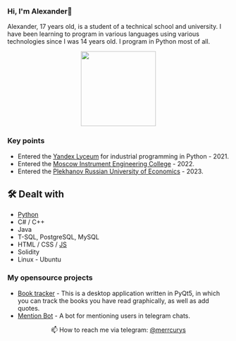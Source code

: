 ### Hi, I'm Alexander👋
Alexander, 17 years old, is a student of a technical school and university. I have been learning to program in various languages using various technologies since I was 14 years old. I program in Python most of all.

<p align='center'>
   <a href="https://github.com/merrcurys/github-readme-stats"><img height=170
                                                                  src="https://github-readme-stats.vercel.app/api/top-langs/?username=merrcurys&layout=compact&theme=dark"/></a>
</p>

### Key points
*   Entered the [Yandex Lyceum](https://lyceum.yandex.ru/python) for industrial programming in Python - 2021.
*   Entered the [Moscow Instrument Engineering College](https://mpt.ru) - 2022.
*   Entered the [Plekhanov Russian University of Economics](https://рэу.рф) - 2023.

## 🛠 Dealt with
*   [Python](https://merrcurys.ru/img/diplomas/diplom_python.jpg)
*   C# / C++
*   Java
*   T-SQL, PostgreSQL, MySQL
*   HTML / CSS / [JS](https://merrcurys.ru/img/diplomas/diplom_js.png)
*   Solidity
*   Linux - Ubuntu

### My opensource projects

*   [Book tracker](https://github.com/Merrcurys/Visual-list-of-books-app) - This is a desktop application written in PyQt5, in which you can track the books you have read graphically, as well as add quotes.
*   [Mention Bot](https://github.com/Merrcurys/Mention-bot) - A bot for mentioning users in telegram chats.

<p align='center'>
   📫 How to reach me via telegram: <a href='https://t.me/merrcurys'>@merrcurys</a>
</p>
